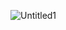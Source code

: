 
![Untitled1](https://user-images.githubusercontent.com/125793435/224751199-11197454-50b6-49b5-a347-2ff4a4a76c28.png)
